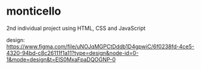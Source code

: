 # monticello

2nd individual project using HTML, CSS and JavaScript

design: https://www.figma.com/file/uNOJqMGPCtDddb1D4gpwiC/6f0238fd-4ce5-4320-94bd-c8c26111f1a11?type=design&node-id=0-1&mode=design&t=ElS0MxaFpaDQOGNP-0
